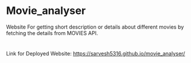 # Movie_analyser
Website For getting short description or details about different movies by fetching the details from MOVIES API.
#
#
#
#
Link for Deployed Website: https://sarvesh5316.github.io/movie_analyser/

